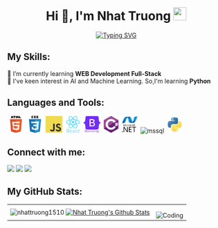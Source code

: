 <h1 align="center">Hi 👋, I'm Nhat Truong <img src="https://cultofthepartyparrot.com/parrots/hd/githubparrot.gif" width="30" height="30"/></h1>

<p align="center">
<a href="https://git.io/typing-svg"><img src="https://readme-typing-svg.demolab.com?font=Fira+Code&pause=1000&color=238F06&center=true&vCenter=true&random=false&width=435&lines=Web+Developer;Machine+Learning" alt="Typing SVG" /></a>
</p> 

## My Skills:
🌱 I’m currently learning **WEB Development Full-Stack**  
🔭 I've keen interest in AI and Machine Learning. So,I'm learning **Python**

## Languages and Tools:
<p align="left"> 
  <img src="https://raw.githubusercontent.com/devicons/devicon/master/icons/html5/html5-original-wordmark.svg" alt="html5" width="40" height="40"/> 
  <img src="https://raw.githubusercontent.com/devicons/devicon/master/icons/css3/css3-original-wordmark.svg" alt="css3" width="40" height="40"/>
  <img src="https://raw.githubusercontent.com/devicons/devicon/master/icons/javascript/javascript-original.svg" alt="javascript" width="40" height="40"/>   
  <img src="https://raw.githubusercontent.com/devicons/devicon/master/icons/react/react-original-wordmark.svg" alt="react" width="40" height="40"/>  
  <img src="https://raw.githubusercontent.com/devicons/devicon/master/icons/bootstrap/bootstrap-plain-wordmark.svg" alt="bootstrap" width="40" height="40"/> 
  <img src="https://raw.githubusercontent.com/devicons/devicon/master/icons/csharp/csharp-original.svg" alt="csharp" width="40" height="40"/>
  <img src="https://raw.githubusercontent.com/devicons/devicon/master/icons/dot-net/dot-net-original-wordmark.svg" alt="dotnet" width="40" height="40"/>
<!--   <img src="https://raw.githubusercontent.com/devicons/devicon/master/icons/nodejs/nodejs-original-wordmark.svg" alt="nodejs" width="40" height="40"/>   -->
<!--   <img src="https://www.vectorlogo.zone/logos/flutterio/flutterio-icon.svg" alt="flutter" width="40" height="40"/> -->
  <img src="https://www.svgrepo.com/show/303229/microsoft-sql-server-logo.svg" alt="mssql" width="40" height="40"/>
  <img src="https://raw.githubusercontent.com/devicons/devicon/master/icons/python/python-original.svg" alt="python" width="40" height="40"/> 
</p>

## Connect with me:

<p align="left">
	<a href="mailto:truongbui517@gmal.com" target="_blank"><img src="https://img.icons8.com/fluency/48/000000/gmail.png"/></a>
	<a href="https://www.facebook.com/nhattruong.bui.14/" target="_blank"><img src="https://img.icons8.com/fluency/50/000000/facebook-circled.png"/></a>
	<a href = 'https://www.github.com/Nhattruong1510'><img src="https://img.icons8.com/fluency/48/000000/github.png"/></a>
</p>

## My GitHub Stats:

<table style="width:100%;">
  <tr>
    <td>
      <img src="https://github-readme-stats.vercel.app/api/top-langs?username=nhattruong1510&title_color=6FDA44&text_color=FFFFFF&show_icons=true&locale=en&layout=compact&theme=dark" alt="nhattruong1510"/>
      <a href="https://github.com/anuraghazra/github-readme-stats"><img alt="Nhat Truong's Github Stats" src="https://github-readme-stats.vercel.app/api?username=nhattruong1510&title_color=6FDA44&text_color=FFFFFF&show_icons=true&icon_color=6FDA44&include_all_commits=true&count_private=true&theme=dark" /></a>
    </td>
    <td>
      <p align="center"> 
        <img align="right" alt="Coding" width="100%" src="https://i.pinimg.com/originals/81/17/8b/81178b47a8598f0c81c4799f2cdd4057.gif">
      </p>
    </td>
  </tr>
</table>


